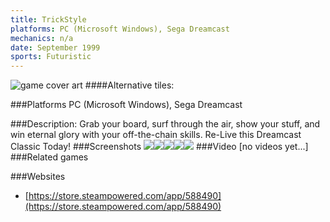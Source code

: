 ```yaml
---
title: TrickStyle
platforms: PC (Microsoft Windows), Sega Dreamcast
mechanics: n/a
date: September 1999
sports: Futuristic
---
```

![game cover art](//images.igdb.com/igdb/image/upload/t_cover_big/wmall0xkhamkdm5omwjz.jpg "Logo Title Text 1")
####Alternative tiles:

###Platforms
PC (Microsoft Windows), Sega Dreamcast

###Description:
Grab your board, surf through the air, show your stuff, and win eternal glory with your off-the-chain skills. Re-Live this Dreamcast Classic Today!
###Screenshots
<a target="_blank" rel="noopener noreferrer" href="//images.igdb.com/igdb/image/upload/t_cover_big/jqbauy1ohu3opxbpplyf.jpg"><img src="//images.igdb.com/igdb/image/upload/t_thumb/jqbauy1ohu3opxbpplyf.jpg"/></a><a target="_blank" rel="noopener noreferrer" href="//images.igdb.com/igdb/image/upload/t_cover_big/blg8pz3siezobbh77cuh.jpg"><img src="//images.igdb.com/igdb/image/upload/t_thumb/blg8pz3siezobbh77cuh.jpg"/></a><a target="_blank" rel="noopener noreferrer" href="//images.igdb.com/igdb/image/upload/t_cover_big/n5dfwvhoomyhv0aza4wd.jpg"><img src="//images.igdb.com/igdb/image/upload/t_thumb/n5dfwvhoomyhv0aza4wd.jpg"/></a><a target="_blank" rel="noopener noreferrer" href="//images.igdb.com/igdb/image/upload/t_cover_big/w7uy2x2rq9hqc4cswhdl.jpg"><img src="//images.igdb.com/igdb/image/upload/t_thumb/w7uy2x2rq9hqc4cswhdl.jpg"/></a><a target="_blank" rel="noopener noreferrer" href="//images.igdb.com/igdb/image/upload/t_cover_big/ooa6260o5fyctgsvcynx.jpg"><img src="//images.igdb.com/igdb/image/upload/t_thumb/ooa6260o5fyctgsvcynx.jpg"/></a>
###Video
[no videos yet...]
###Related games

###Websites
* [https://store.steampowered.com/app/588490](https://store.steampowered.com/app/588490)

